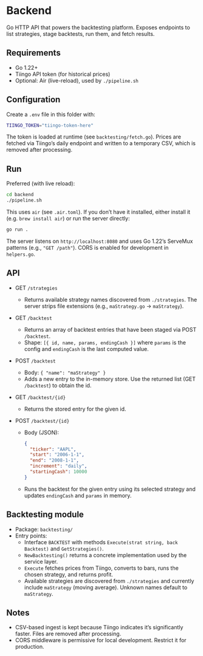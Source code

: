 # Backend

Go HTTP API that powers the backtesting platform. Exposes endpoints to list strategies, stage backtests, run them, and fetch results.

## Requirements

- Go 1.22+
- Tiingo API token (for historical prices)
- Optional: Air (live-reload), used by `./pipeline.sh`

## Configuration

Create a `.env` file in this folder with:

```sh
TIINGO_TOKEN="tiingo-token-here"
```

The token is loaded at runtime (see `backtesting/fetch.go`). Prices are fetched via Tiingo’s daily endpoint and written to a temporary CSV, which is removed after processing.

## Run

Preferred (with live reload):

```sh
cd backend
./pipeline.sh
```

This uses `air` (see `.air.toml`). If you don’t have it installed, either install it (e.g. `brew install air`) or run the server directly:

```sh
go run .
```

The server listens on `http://localhost:8080` and uses Go 1.22’s ServeMux patterns (e.g., `"GET /path"`). CORS is enabled for development in `helpers.go`.

## API

- GET `/strategies`

  - Returns available strategy names discovered from `./strategies`. The server strips file extensions (e.g., `maStrategy.go` -> `maStrategy`).

- GET `/backtest`

  - Returns an array of backtest entries that have been staged via POST `/backtest`.
  - Shape: `[{ id, name, params, endingCash }]` where `params` is the config and `endingCash` is the last computed value.

- POST `/backtest`

  - Body: `{ "name": "maStrategy" }`
  - Adds a new entry to the in-memory store. Use the returned list (GET `/backtest`) to obtain the id.

- GET `/backtest/{id}`

  - Returns the stored entry for the given id.

- POST `/backtest/{id}`
  - Body (JSON):
    ```json
    {
      "ticker": "AAPL",
      "start": "2006-1-1",
      "end": "2008-1-1",
      "increment": "daily",
      "startingCash": 10000
    }
    ```
  - Runs the backtest for the given entry using its selected strategy and updates `endingCash` and `params` in memory.

## Backtesting module

- Package: `backtesting/`
- Entry points:
  - Interface `BACKTEST` with methods `Execute(strat string, back Backtest)` and `GetStrategies()`.
  - `NewBacktesting()` returns a concrete implementation used by the service layer.
  - `Execute` fetches prices from Tiingo, converts to bars, runs the chosen strategy, and returns profit.
  - Available strategies are discovered from `./strategies` and currently include `maStrategy` (moving average). Unknown names default to `maStrategy`.

## Notes

- CSV-based ingest is kept because Tiingo indicates it’s significantly faster. Files are removed after processing.
- CORS middleware is permissive for local development. Restrict it for production.
